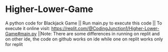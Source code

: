 # Higher-Lower-Game
A python code for Blackjack Game || Run main.py to execute this code || To execute it online visit: https://replit.com/@CodingJunction1/Higher-Lower-Game#main.py ||Note: There are some differences in running on replit and on other ide, the code on github works on ide while one on replit works only for replit
